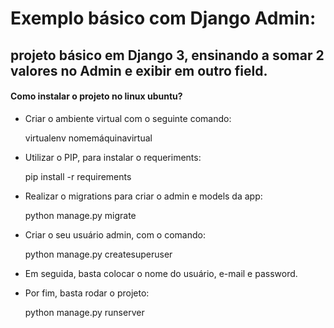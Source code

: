 # Exemplo básico com Django Admin:

## projeto básico em Django 3, ensinando a somar 2 valores no Admin e exibir em outro field.

#### Como instalar o projeto no linux ubuntu?
* Criar o ambiente virtual com o seguinte comando:

    virtualenv nomemáquinavirtual
    
* Utilizar o PIP, para instalar o requeriments:

    pip install -r requirements
    
* Realizar o migrations para criar o admin e models da app:

    python manage.py migrate

* Criar o seu usuário admin, com o comando:

    python manage.py createsuperuser

* Em seguida, basta colocar o nome do usuário, e-mail e password.

* Por fim, basta rodar o projeto:

  python manage.py runserver
